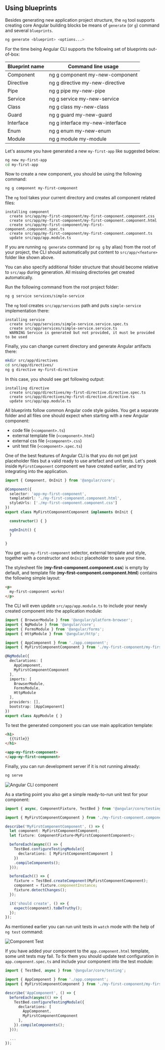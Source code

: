 ## Using blueprints

Besides generating new application project structure, the `ng` tool supports creating core Angular building blocks
be means of `generate` (or `g`) command and several `blueprints`.

```sh
ng generate <blueprint> <options...>
```

For the time being Angular CLI supports the following set of blueprints out-of-box:

| Blueprint name | Command line usage |
| --- | --- |
| Component | ng g component my-new-component |
| Directive | ng g directive my-new-directive |
| Pipe | ng g pipe my-new-pipe |
| Service | ng g service my-new-service |
| Class | ng g class my-new-class |
| Guard | ng g guard my-new-guard |
| Interface | ng g interface my-new-interface |
| Enum | ng g enum my-new-enum |
| Module | ng g module my-module |

Let's assume you have generated a new `my-first-app` like suggested below:

```sh
ng new my-first-app
cd my-first-app
```

Now to create a new component, you should be using  the following command:

```sh
ng g component my-first-component
```

The `ng` tool takes your current directory and creates all component related files:

```text
installing component
  create src/app/my-first-component/my-first-component.component.css
  create src/app/my-first-component/my-first-component.component.html
  create src/app/my-first-component/my-first-component.component.spec.ts
  create src/app/my-first-component/my-first-component.component.ts
  update src/app/app.module.ts
```

If you are running `ng generate` command (or `ng g` by alias) from the root of your project,
the CLI should automatically put content to `src/app/<feature>` folder like shown above.

You can also specify additional folder structure that should become relative to `src/app` during generation.
All missing directories get created automatically.

Run the following command from the root project folder:

```sh
ng g service services/simple-service
```

The `ng` tool creates `src/app/services` path and puts `simple-service` implementation there:

```text
installing service
  create src/app/services/simple-service.service.spec.ts
  create src/app/services/simple-service.service.ts
  WARNING Service is generated but not provided, it must be provided to be used
```

Finally, you can change current directory and generate Angular artifacts there:

```sh
mkdir src/app/directives
cd src/app/directives/
ng g directive my-first-directive
```

In this case, you should see get following output:

```text
installing directive
  create src/app/directives/my-first-directive.directive.spec.ts
  create src/app/directives/my-first-directive.directive.ts
  update src/app/app.module.ts
```

All blueprints follow common Angular code style guides.
You get a separate folder and all files one should expect when starting with a new Angular component:

- code file (`<component>.ts`)
- external template file (`<component>.html`)
- external css file (`<component>.css`)
- unit test file (`<component>.spec.ts`)

One of the best features of Angular CLI is that you do not get just placeholder files but a valid ready to use artefact and unit tests.
Let's peek inside `MyFirstComponent` component we have created earlier, and try integrating into the application.

```ts
import { Component, OnInit } from '@angular/core';

@Component({
  selector: 'app-my-first-component',
  templateUrl: './my-first-component.component.html',
  styleUrls: ['./my-first-component.component.css']
})
export class MyFirstComponentComponent implements OnInit {

  constructor() { }

  ngOnInit() {
  }

}
```

You get `app-my-first-component` selector, external template and style,
together with a constructor and `OnInit` placeholder to save your time.

The stylesheet file (**my-first-component.component.css**) is empty by default,
and template file (**my-first-component.component.html**) contains the following simple layout:

```html
<p>
  my-first-component works!
</p>
```

The CLI will even update `src/app/app.module.ts` to include your newly created component into the application module:

```ts
import { BrowserModule } from '@angular/platform-browser';
import { NgModule } from '@angular/core';
import { FormsModule } from '@angular/forms';
import { HttpModule } from '@angular/http';

import { AppComponent } from './app.component';
import { MyFirstComponentComponent } from './my-first-component/my-first-component.component';

@NgModule({
  declarations: [
    AppComponent,
    MyFirstComponentComponent
  ],
  imports: [
    BrowserModule,
    FormsModule,
    HttpModule
  ],
  providers: [],
  bootstrap: [AppComponent]
})
export class AppModule { }
```

To test the generated component you can use main application template:

```html
<h1>
  {{title}}
</h1>

<app-my-first-component>
</app-my-first-component>
```

Finally, you can run development server if it is not running already:

```sh
ng serve
```

![Angular CLI component](images/ng-cli-component.png)

As a starting point you also get a simple ready-to-run unit test for your component:

```ts
import { async, ComponentFixture, TestBed } from '@angular/core/testing';

import { MyFirstComponentComponent } from './my-first-component.component';

describe('MyFirstComponentComponent', () => {
  let component: MyFirstComponentComponent;
  let fixture: ComponentFixture<MyFirstComponentComponent>;

  beforeEach(async(() => {
    TestBed.configureTestingModule({
      declarations: [ MyFirstComponentComponent ]
    })
    .compileComponents();
  }));

  beforeEach(() => {
    fixture = TestBed.createComponent(MyFirstComponentComponent);
    component = fixture.componentInstance;
    fixture.detectChanges();
  });

  it('should create', () => {
    expect(component).toBeTruthy();
  });
});
```

As mentioned earlier you can run unit tests in `watch` mode with the help of `ng test` command:

![Component Test](images/ng-cli-component-test.png)

If you have added your component to the `app.component.html` template, some unit tests may fail.
To fix them you should update test configuration in `app.component.spec.ts`
and include your component into the test module:

```ts
import { TestBed, async } from '@angular/core/testing';

import { AppComponent } from './app.component';
import { MyFirstComponentComponent } from './my-first-component/my-first-component.component';

describe('AppComponent', () => {
  beforeEach(async(() => {
    TestBed.configureTestingModule({
      declarations: [
        AppComponent,
        MyFirstComponentComponent
      ],
    }).compileComponents();
  }));

  ...
});
```
